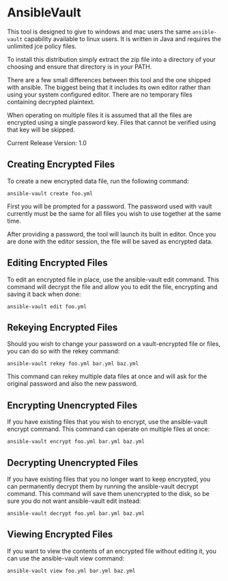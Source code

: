 # AnsibleVault

This tool is designed to give to windows and mac users the same `ansible-vault` capability
available to linux users. It is written in Java and requires the unlimited jce policy files.

To install this distribution simply extract the zip file into a directory of your choosing
and ensure that directory is in your PATH.

There are a few small differences between this tool and the one shipped with ansible. The
biggest being that it includes its own editor rather than using your system configured
editor. There are no temporary files containing decrypted plaintext.

When operating on multiple files it is assumed that all the files are encrypted using a
single password key. Files that cannot be verified using that key will be skipped.

Current Release Version: 1.0 


Creating Encrypted Files
------------------------

To create a new encrypted data file, run the following command:

```
ansible-vault create foo.yml
```

First you will be prompted for a password. The password used with vault currently must
be the same for all files you wish to use together at the same time.

After providing a password, the tool will launch its built in editor. Once you are done
with the editor session, the file will be saved as encrypted data.


Editing Encrypted Files
-----------------------

To edit an encrypted file in place, use the ansible-vault edit command. This command will
decrypt the file and allow you to edit the file, encrypting and saving it back when done:

```
ansible-vault edit foo.yml
```


Rekeying Encrypted Files
------------------------

Should you wish to change your password on a vault-encrypted file or files, you can do so
with the rekey command:

```
ansible-vault rekey foo.yml bar.yml baz.yml
```

This command can rekey multiple data files at once and will ask for the original password
and also the new password.


Encrypting Unencrypted Files
----------------------------

If you have existing files that you wish to encrypt, use the ansible-vault encrypt command.
This command can operate on multiple files at once:

```
ansible-vault encrypt foo.yml bar.yml baz.yml
```

Decrypting Unencrypted Files
----------------------------

If you have existing files that you no longer want to keep encrypted, you can permanently
decrypt them by running the ansible-vault decrypt command. This command will save them
unencrypted to the disk, so be sure you do not want ansible-vault edit instead:

```
ansible-vault decrypt foo.yml bar.yml baz.yml
```


Viewing Encrypted Files
-----------------------

If you want to view the contents of an encrypted file without editing it, you can use the
ansible-vault view command:

```
ansible-vault view foo.yml bar.yml baz.yml
```
